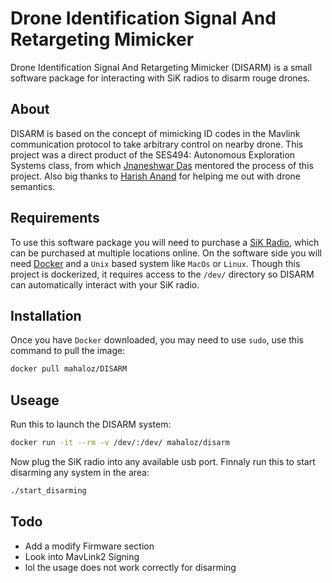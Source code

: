 # Drone Identification Signal And Retargeting Mimicker
Drone Identification Signal And Retargeting Mimicker (DISARM) is a small software package for interacting with SiK radios to disarm rouge drones. 

## About 
DISARM is based on the concept of mimicking ID codes in the Mavlink communication protocol to take arbitrary control on nearby drone. 
This project was a direct product of the SES494: Autonomous Exploration Systems class, from which [Jnaneshwar Das](https://github.com/darknight-007) mentored the process of this project. Also big thanks to [Harish Anand](https://github.com/harishanand95) for helping me out with drone semantics.

## Requirements
To use this software package you will need to purchase a [SiK Radio](https://docs.px4.io/en/telemetry/sik_radio.html), which can be purchased at multiple locations online.
On the software side you will need [Docker](https://docs.docker.com/v17.12/install/) and a `Unix` based system like `MacOs` or `Linux`. Though this project is dockerized, it requires access to the `/dev/` directory so DISARM can automatically interact with your SiK radio. 

## Installation
Once you have `Docker` downloaded, you may need to use `sudo`, use this command to pull the image:
```bash
docker pull mahaloz/DISARM
```

## Useage 
Run this to launch the DISARM system:
```bash
docker run -it --rm -v /dev/:/dev/ mahaloz/disarm 
```
Now plug the SiK radio into any available usb port.
Finnaly run this to start disarming any system in the area:
```bash
./start_disarming
``` 

## Todo
* Add a modify Firmware section 
* Look into MavLink2 Signing 
* lol the usage does not work correctly for disarming

